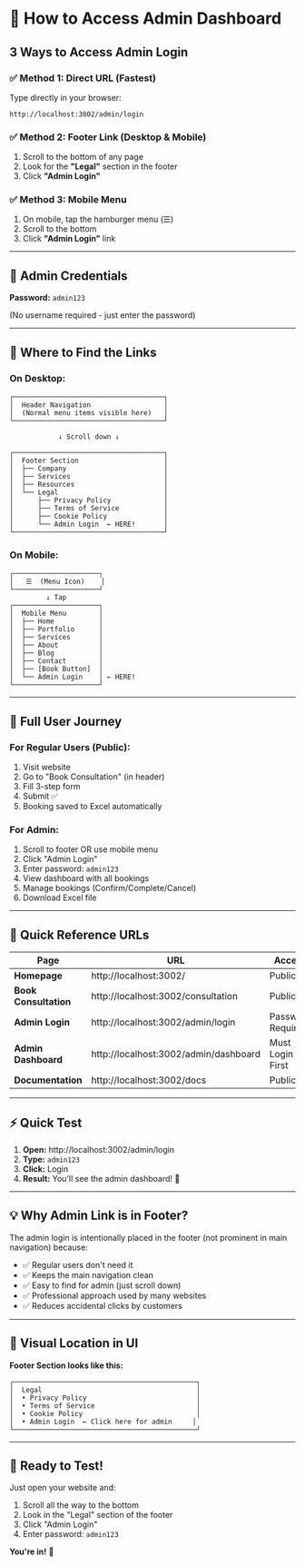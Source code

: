 # 🔐 How to Access Admin Dashboard

## 3 Ways to Access Admin Login

### ✅ Method 1: Direct URL (Fastest)
Type directly in your browser:
```
http://localhost:3002/admin/login
```

### ✅ Method 2: Footer Link (Desktop & Mobile)
1. Scroll to the bottom of any page
2. Look for the **"Legal"** section in the footer
3. Click **"Admin Login"**

### ✅ Method 3: Mobile Menu
1. On mobile, tap the hamburger menu (☰)
2. Scroll to the bottom
3. Click **"Admin Login"** link

---

## 🔑 Admin Credentials

**Password:** `admin123`

(No username required - just enter the password)

---

## 📱 Where to Find the Links

### On Desktop:
```
┌─────────────────────────────────────┐
│  Header Navigation                  │
│  (Normal menu items visible here)   │
└─────────────────────────────────────┘

            ↓ Scroll down ↓

┌─────────────────────────────────────┐
│  Footer Section                     │
│  ├── Company                        │
│  ├── Services                       │
│  ├── Resources                      │
│  └── Legal                          │
│      ├── Privacy Policy             │
│      ├── Terms of Service           │
│      ├── Cookie Policy              │
│      └── Admin Login  ← HERE!       │
└─────────────────────────────────────┘
```

### On Mobile:
```
┌─────────────────────┐
│   ☰  (Menu Icon)    │
└─────────────────────┘
         ↓ Tap
┌─────────────────────┐
│  Mobile Menu        │
│  ├── Home           │
│  ├── Portfolio      │
│  ├── Services       │
│  ├── About          │
│  ├── Blog           │
│  ├── Contact        │
│  ├── [Book Button]  │
│  └── Admin Login    │ ← HERE!
└─────────────────────┘
```

---

## 🎯 Full User Journey

### For Regular Users (Public):
1. Visit website
2. Go to "Book Consultation" (in header)
3. Fill 3-step form
4. Submit ✅
5. Booking saved to Excel automatically

### For Admin:
1. Scroll to footer OR use mobile menu
2. Click "Admin Login"
3. Enter password: `admin123`
4. View dashboard with all bookings
5. Manage bookings (Confirm/Complete/Cancel)
6. Download Excel file

---

## 🔗 Quick Reference URLs

| Page | URL | Access |
|------|-----|--------|
| **Homepage** | http://localhost:3002/ | Public |
| **Book Consultation** | http://localhost:3002/consultation | Public |
| **Admin Login** | http://localhost:3002/admin/login | Password Required |
| **Admin Dashboard** | http://localhost:3002/admin/dashboard | Must Login First |
| **Documentation** | http://localhost:3002/docs | Public |

---

## ⚡ Quick Test

1. **Open:** http://localhost:3002/admin/login
2. **Type:** `admin123`
3. **Click:** Login
4. **Result:** You'll see the admin dashboard! 🎉

---

## 💡 Why Admin Link is in Footer?

The admin login is intentionally placed in the footer (not prominent in main navigation) because:
- ✅ Regular users don't need it
- ✅ Keeps the main navigation clean
- ✅ Easy to find for admin (just scroll down)
- ✅ Professional approach used by many websites
- ✅ Reduces accidental clicks by customers

---

## 🎨 Visual Location in UI

**Footer Section looks like this:**

```
┌─────────────────────────────────────────────┐
│  Legal                                      │
│  • Privacy Policy                           │
│  • Terms of Service                         │
│  • Cookie Policy                            │
│  • Admin Login  ← Click here for admin     │
└─────────────────────────────────────────────┘
```

---

## 🚀 Ready to Test!

Just open your website and:
1. Scroll all the way to the bottom
2. Look in the "Legal" section of the footer
3. Click "Admin Login"
4. Enter password: `admin123`

**You're in!** 🎉

